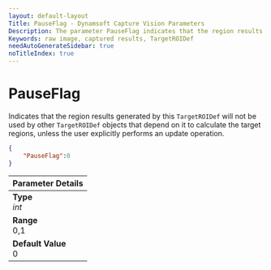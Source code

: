 ```yaml
---
layout: default-layout
Title: PauseFlag - Dynamsoft Capture Vision Parameters
Description: The parameter PauseFlag indicates that the region results generated by this `TargetROIDef` will not be used by other `TargetROIDef` objects.
Keywords: raw image, captured results, TargetROIDef
needAutoGenerateSidebar: true
noTitleIndex: true
---
```


# PauseFlag

Indicates that the region results generated by this `TargetROIDef` will not be used by other `TargetROIDef` objects that depend on it to calculate the target regions, unless the user explicitly performs an update operation.

```json
{
    "PauseFlag":0
}
```

| Parameter Details|
| :------------- |
| **Type**<br>*int* |
| **Range**<br>0,1 |
| **Default Value**<br>0 |

